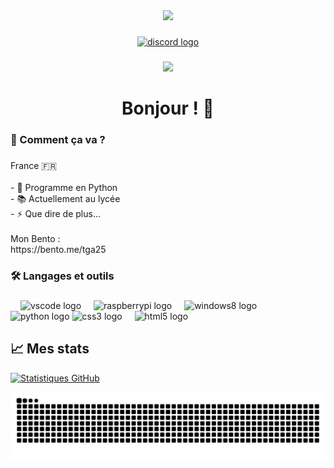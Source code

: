 <div align="center">
  <img height="150" src="https://i.postimg.cc/GpjgBsgW/pp.png"  />
</div>

###

<div align="center">
  <a href="https://discordapp.com/users/845327664143532053/" target="_blank">
    <img src="https://img.shields.io/static/v1?message=Discord&logo=discord&label=&color=7289DA&logoColor=white&labelColor=&style=for-the-badge" height="25" alt="discord logo"  />
  </a>
</div>

###

<div align="center">
  <img src="https://visitor-badge.laobi.icu/badge?page_id=TGA25dev.TGA25dev&"  />
</div>

###

<h1 align="center">Bonjour ! 👋</h1>

###

<h3 align="left">🚀  Comment ça va ?</h3>

###

<p align="left">France 🇫🇷<br><br>- 🔭  Programme en Python <br>- 📚 Actuellement au lycée<br>- ⚡ Que dire de plus...<br><br>Mon Bento :<br>https://bento.me/tga25</p>

###

<h3 align="left">🛠 Langages et outils</h3>

###

<div align="left">
  <img width="12" />
  <img src="https://cdn.jsdelivr.net/gh/devicons/devicon/icons/vscode/vscode-original.svg" height="40" alt="vscode logo"  />  
  <img width="12" />  
  <img src="https://cdn.jsdelivr.net/gh/devicons/devicon/icons/raspberrypi/raspberrypi-original.svg" height="40" alt="raspberrypi logo"  />
  <img width="12" />
  <img src="https://cdn.jsdelivr.net/gh/devicons/devicon/icons/windows8/windows8-original.svg" height="40" alt="windows8 logo"  />
  <img width="12" />

  <img src="https://cdn.jsdelivr.net/gh/devicons/devicon/icons/python/python-original.svg" height="40" alt="python logo"  />  
  <img src="https://cdn.jsdelivr.net/gh/devicons/devicon/icons/css3/css3-original.svg" height="40" alt="css3 logo"  />
  <img width="12" />
  <img src="https://cdn.jsdelivr.net/gh/devicons/devicon/icons/html5/html5-original.svg" height="40" alt="html5 logo"  />
</div>


## 📈 Mes stats
[![Statistiques GitHub](https://github-readme-stats.vercel.app/api?username=tga25dev&show_icons=true&hide_border=true)](https://github.com/tga25dev)


<img src="https://raw.githubusercontent.com/TGA25dev/TGA25dev/output/snake.svg" alt="Snake animation" />